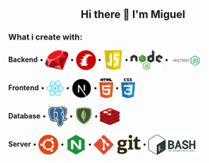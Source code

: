 ## <p align="center"><b>Hi there 👋  I'm Miguel</b></p>


### What i create with:
<p align="left">

<b>Backend</b> &bull; <a href="https://www.ruby-lang.org/" target="_blank"><img align="center" src="./logos/png/ruby-badge-5.png" alt="Ruby" title="Ruby" height="40"/></a> &bull; <a href="https://rubyonrails.org/" target="_blank"><img align="center" src="./logos/png/rails-badge-7.png" alt="rails" title="Rails" height="40"/></a> &bull; <a href="https://www.javascript.com/" target="_blank"><img align="center" src="./logos/png/javascript-badge.png" alt="Javascript" title="Javascript" height="40"/></a> &bull; <a href="https://nodejs.org/" target="_blank"><img align="center" src="./logos/nodejs.svg" alt="Nodejs" title="Nodejs" height="40"/></a> &bull; <a href="https://expressjs.com/" target="_blank"><img align="center" src="./logos/png/express-badge.png" alt="express" title="Express" height="40"/></a>
<br />
<br />
<b>Frontend</b> &bull; <a href="https://reactjs.org" target="_blank"><img align="center" src="./logos/reactjs.svg" alt="ReactJs" title="ReactJs" height="40"/></a> &bull; <a href="https://nextjs.org/" target="_blank"><img align="center" src="./logos/png/nextjs-badge.png" alt="NextJs" title="NextJs" height="40"/></a> &bull; <a href="https://www.w3.org/html/" target="_blank"><img align="center" src="./logos/html5.svg" alt="HTML 5" title="HTML 5" height="40"/></a> &bull; <a href="https://www.w3schools.com/css/" target="_blank"><img align="center" src="./logos/css3.svg" alt="CSS 3" title="CSS 3" height="40"/></a>
<br />
<br />
<b>Database</b> &bull; <a href="https://www.postgresql.org" target="_blank"><img align="center" src="./logos/postgresql.svg" alt="PostgreSQL" title="PostgreSQL" height="40"/></a> &bull; <a href="https://www.mongodb.com" target="_blank"><img align="center" src="./logos/png/mongo-badge-2.png" alt="MongoDB" title="MongoDB" height="40"/></a> &bull; <a href="https://redis.io/" target="_blank"><img align="center" src="./logos/png/redis-badge.png" alt="Redis" title="Redis" height="40"/></a>
<br />
<br />
<b>Server</b> &bull; <a href="https://ubuntu.com/" target="_blank"><img align="center" src="./logos/ubuntu.svg" alt="Ubuntu" title="Ubuntu" height="40"/></a> &bull; <a href="https://www.nginx.com/" target="_blank"><img align="center" src="./logos/png/nginx-badge.png" alt="Nginx" title="Nginx" height="40"/></a> &bull;  <a href="https://git-scm.com/" target="_blank"><img align="center" src="./logos/git.svg" alt="Git" title="Git" height="40"/></a> &bull; <a href="https://www.gnu.org/software/bash/" target="_blank"><img align="center" src="./logos/bash.svg" alt="Bash" title="Bash" height="40"/></a>

</p>

<!--
**mfpbbr/mfpbbr** is a ✨ _special_ ✨ repository because its `README.md` (this file) appears on your GitHub profile.

Here are some ideas to get you started:

- 🔭 I’m currently working on ...
- 🌱 I’m currently learning ...
- 👯 I’m looking to collaborate on ...
- 🤔 I’m looking for help with ...
- 💬 Ask me about ...
- 📫 How to reach me: ...
- 😄 Pronouns: ...
- ⚡ Fun fact: ...
-->
